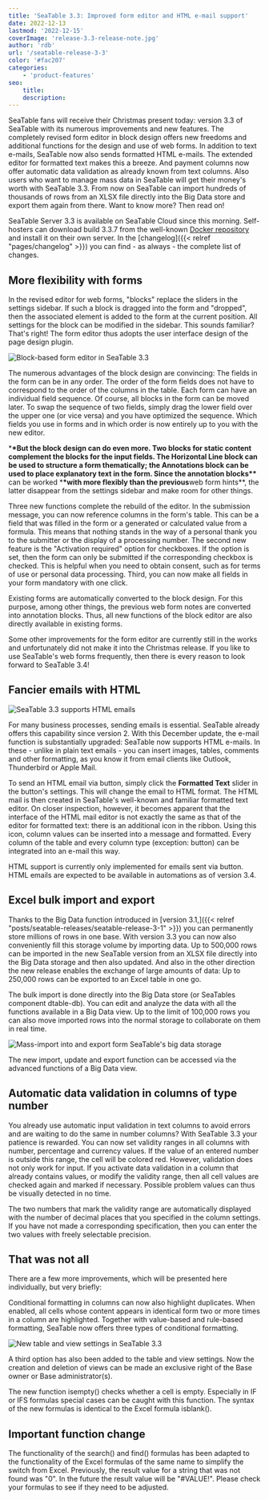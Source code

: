 ```yaml
---
title: 'SeaTable 3.3: Improved form editor and HTML e-mail support'
date: 2022-12-13
lastmod: '2022-12-15'
coverImage: 'release-3.3-release-note.jpg'
author: 'rdb'
url: '/seatable-release-3-3'
color: '#fac207'
categories:
    - 'product-features'
seo:
    title:
    description:
---
```


SeaTable fans will receive their Christmas present today: version 3.3 of SeaTable with its numerous improvements and new features. The completely revised form editor in block design offers new freedoms and additional functions for the design and use of web forms. In addition to text e-mails, SeaTable now also sends formatted HTML e-mails. The extended editor for formatted text makes this a breeze. And payment columns now offer automatic data validation as already known from text columns. Also users who want to manage mass data in SeaTable will get their money's worth with SeaTable 3.3. From now on SeaTable can import hundreds of thousands of rows from an XLSX file directly into the Big Data store and export them again from there. Want to know more? Then read on!

SeaTable Server 3.3 is available on SeaTable Cloud since this morning. Self-hosters can download build 3.3.7 from the well-known [Docker repository](https://hub.docker.com/r/seatable/seatable-enterprise) and install it on their own server. In the [changelog]({{< relref "pages/changelog" >}}) you can find - as always - the complete list of changes.

## More flexibility with forms

In the revised editor for web forms, "blocks" replace the sliders in the settings sidebar. If such a block is dragged into the form and "dropped", then the associated element is added to the form at the current position. All settings for the block can be modified in the sidebar. This sounds familiar? That's right! The form editor thus adopts the user interface design of the page design plugin.

![Block-based form editor in SeaTable 3.3](Form_Editor_Blockdesign.png)

The numerous advantages of the block design are convincing: The fields in the form can be in any order. The order of the form fields does not have to correspond to the order of the columns in the table. Each form can have an individual field sequence. Of course, all blocks in the form can be moved later. To swap the sequence of two fields, simply drag the lower field over the upper one (or vice versa) and you have optimized the sequence. Which fields you use in forms and in which order is now entirely up to you with the new editor.

\***\*But the block design can do even more. Two blocks for static content complement the blocks for the input fields. The **Horizontal Line** block can be used to structure a form thematically; the **Annotations** block can be used to place explanatory text in the form. Since the annotation blocks\*\*** can be worked \***\*with more flexibly than the previous**web form hints\*\*, the latter disappear from the settings sidebar and make room for other things.

Three new functions complete the rebuild of the editor. In the submission message, you can now reference columns in the form's table. This can be a field that was filled in the form or a generated or calculated value from a formula. This means that nothing stands in the way of a personal thank you to the submitter or the display of a processing number. The second new feature is the "Activation required" option for checkboxes. If the option is set, then the form can only be submitted if the corresponding checkbox is checked. This is helpful when you need to obtain consent, such as for terms of use or personal data processing. Third, you can now make all fields in your form mandatory with one click.

Existing forms are automatically converted to the block design. For this purpose, among other things, the previous web form notes are converted into annotation blocks. Thus, all new functions of the block editor are also directly available in existing forms.

Some other improvements for the form editor are currently still in the works and unfortunately did not make it into the Christmas release. If you like to use SeaTable's web forms frequently, then there is every reason to look forward to SeaTable 3.4!

## Fancier emails with HTML

![SeaTable 3.3 supports HTML emails](HTML_Email_Support.png)

For many business processes, sending emails is essential. SeaTable already offers this capability since version 2. With this December update, the e-mail function is substantially upgraded: SeaTable now supports HTML e-mails. In these - unlike in plain text emails - you can insert images, tables, comments and other formatting, as you know it from email clients like Outlook, Thunderbird or Apple Mail.

To send an HTML email via button, simply click the **Formatted Text** slider in the button's settings. This will change the email to HTML format. The HTML mail is then created in SeaTable's well-known and familiar formatted text editor. On closer inspection, however, it becomes apparent that the interface of the HTML mail editor is not exactly the same as that of the editor for formatted text: there is an additional icon in the ribbon. Using this icon, column values can be inserted into a message and formatted. Every column of the table and every column type (exception: button) can be integrated into an e-mail this way.

HTML support is currently only implemented for emails sent via button. HTML emails are expected to be available in automations as of version 3.4.

## Excel bulk import and export

Thanks to the Big Data function introduced in [version 3.1,]({{< relref "posts/seatable-releases/seatable-release-3-1" >}}) you can permanently store millions of rows in one base. With version 3.3 you can now also conveniently fill this storage volume by importing data. Up to 500,000 rows can be imported in the new SeaTable version from an XLSX file directly into the Big Data storage and then also updated. And also in the other direction the new release enables the exchange of large amounts of data: Up to 250,000 rows can be exported to an Excel table in one go.

The bulk import is done directly into the Big Data store (or SeaTables component dtable-db). You can edit and analyze the data with all the functions available in a Big Data view. Up to the limit of 100,000 rows you can also move imported rows into the normal storage to collaborate on them in real time.

![Mass-import into and export form SeaTable's big data storage](Massimport_BigDataStorage.png)

The new import, update and export function can be accessed via the advanced functions of a Big Data view.

## Automatic data validation in columns of type number

You already use automatic input validation in text columns to avoid errors and are waiting to do the same in number columns? With SeaTable 3.3 your patience is rewarded. You can now set validity ranges in all columns with number, percentage and currency values. If the value of an entered number is outside this range, the cell will be colored red. However, validation does not only work for input. If you activate data validation in a column that already contains values, or modify the validity range, then all cell values are checked again and marked if necessary. Possible problem values can thus be visually detected in no time.

The two numbers that mark the validity range are automatically displayed with the number of decimal places that you specified in the column settings. If you have not made a corresponding specification, then you can enter the two values with freely selectable precision.

## That was not all

There are a few more improvements, which will be presented here individually, but very briefly:

Conditional formatting in columns can now also highlight duplicates. When enabled, all cells whose content appears in identical form two or more times in a column are highlighted. Together with value-based and rule-based formatting, SeaTable now offers three types of conditional formatting.

![New table and view settings in SeaTable 3.3](Table_View_Settings.png)

A third option has also been added to the table and view settings. Now the creation and deletion of views can be made an exclusive right of the Base owner or Base administrator(s).

The new function isempty() checks whether a cell is empty. Especially in IF or IFS formulas special cases can be caught with this function. The syntax of the new formulas is identical to the Excel formula isblank().

## Important function change

The functionality of the search() and find() formulas has been adapted to the functionality of the Excel formulas of the same name to simplify the switch from Excel. Previously, the result value for a string that was not found was "0". In the future the result value will be "#VALUE!". Please check your formulas to see if they need to be adjusted.
